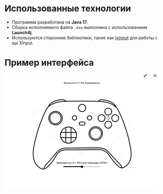# Использованные технологии
- Программа разработана на **Java 17**.
- Сборка исполняемого файла `.exe` выполнена с использованием **Launch4j**.
- Используются сторонние библиотеки, такие как [jxinput](https://github.com/StrikerX3/jxinput) для работы с api XInput.

# Пример интерфейса

![Скриншот приложения](https://github.com/pentryyy/gamepad-tester/blob/main/images/app-example.png)
